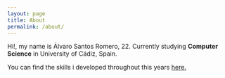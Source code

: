 ```yaml
---
layout: page
title: About
permalink: /about/
---
```


Hi!, my name is Álvaro Santos Romero, 22.
Currently studying **Computer Science** in University of Cádiz, Spain.

You can find the skills i developed throughout this years [ here. ](/skills/)

[jekyll-organization]: https://github.com/jekyll
